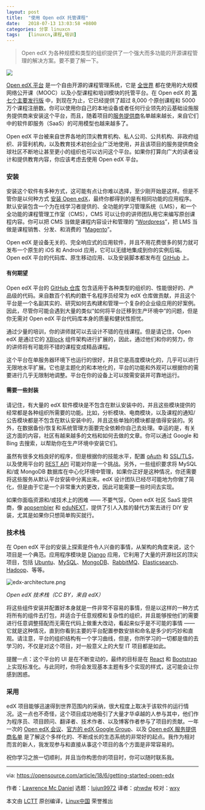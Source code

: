 ```yaml
---
layout: post
title:	"使用 Open edX 托管课程"
date:	2018-07-13 13:03:58 +0800 
categories:	分享 linuxcn 
tags:	[linuxcn,课程,培训]
---
```




> 
> Open edX 为各种规模和类型的组织提供了一个强大而多功能的开源课程管理的解决方案。要不要了解一下。
> 
> 
> 


![](/Asserts/Images//attachment/album/201807/13/130427e5auhxz8iwiw7a5a.png)


[Open edX 平台](https://open.edx.org/about-open-edx) 是一个自由开源的课程管理系统，它是 [全世界](https://www.edx.org/schools-partners) 都在使用的大规模网络公开课（MOOC）以及小型课程和培训模块的托管平台。在 Open edX 的 [第七个主要发行版](https://openedx.atlassian.net/wiki/spaces/DOC/pages/11108700/Open+edX+Releases) 中，到现在为止，它已经提供了超过 8,000 个原创课程和 5000 万个课程注册数。你可以使用你自己的本地设备或者任何行业领先的云基础设施服务提供商来安装这个平台，而且，随着项目的[服务提供商](https://openedx.atlassian.net/wiki/spaces/COMM/pages/65667081/Open+edX+Service+Providers)名单越来越长，来自它们中的软件即服务（SaaS）的可用模型也越来越多了。


Open edX 平台被来自世界各地的顶尖教育机构、私人公司、公共机构、非政府组织、非营利机构，以及教育技术初创企业广泛地使用，并且该项目的服务提供商全球社区不断地让甚至更小的组织也可以访问这个平台。如果你打算向广大的读者设计和提供教育内容，你应该考虑去使用 Open edX 平台。


### 安装


安装这个软件有多种方式，这可能有点让你难以选择，至少刚开始是这样。但是不管你是以何种方式 [安装 Open edX](https://openedx.atlassian.net/wiki/spaces/OpenOPS/pages/60227779/Open+edX+Installation+Options)，最终你都得到的是有相同功能的应用程序。默认安装包含一个为在线学习者提供的、全功能的学习管理系统（LMS），和一个全功能的课程管理工作室（CMS），CMS 可以让你的讲师团队用它来编写原创课程内容。你可以把 CMS 当做是课程内容设计和管理的 “[Wordpress](https://wordpress.com/)”，把 LMS 当做是课程销售、分发、和消费的 “[Magento](https://magento.com/)”。


Open edX 是设备无关的、完全响应式的应用软件，并且不用花费很多的努力就可发布一个原生的 iOS 和 Android 应用，它可以无缝地集成到你的实例后端。Open edX 平台的代码库、原生移动应用、以及安装脚本都发布在 [GitHub](https://github.com/edx) 上。


#### 有何期望


Open edX 平台的 [GitHub 仓库](https://github.com/edx/edx-platform) 包含适用于各种类型的组织的、性能很好的、产品级的代码。来自数百个机构的数千名程序员经常为 edX 仓库做贡献，并且这个平台是一个名副其实的、研究如何去构建和管理一个复杂的企业级应用的好案例。因此，尽管你可能会遇到大量的类似“如何将平台迁移到生产环境中”的问题，但是你无需对 Open edX 平台代码库本身的质量和健状性担忧。


通过少量的培训，你的讲师就可以去设计不错的在线课程。但是请记住，Open edX 是通过它的 [XBlock](https://open.edx.org/xblocks) 组件架构进行扩展的，因此，通过他们和你的努力，你的讲师将有可能将不错的课程变成精品课程。


这个平台在单服务器环境下也运行的很好，并且它是高度模块化的，几乎可以进行无限地水平扩展。它也是主题化的和本地化的，平台的功能和外观可以根据你的需要进行几乎无限制地调整。平台在你的设备上可以按需安装并可靠地运行。


#### 需要一些封装


请记住，有大量的 edX 软件模块是不包含在默认安装中的，并且这些模块提供的经常都是各种组织所需要的功能。比如，分析模块、电商模块，以及课程的通知/公告模块都是不包含在默认安装中的，并且这些单独的模块都是值得安装的。另外，在数据备份/恢复和系统管理方面要完全依赖你自己去处理。幸运的是，有关这方面的内容，社区有越来越多的文档和如何去做的文章。你可以通过 Google 和 Bing 去搜索，以帮助你在生产环境中安装它们。


虽然有很多文档良好的程序，但是根据你的技能水平，配置 [oAuth](https://oauth.net/) 和 [SSL/TLS](https://en.wikipedia.org/wiki/Transport_Layer_Security)，以及使用平台的 [REST API](https://en.wikipedia.org/wiki/Representational_state_transfer) 可能对你是一个挑战。另外，一些组织要求将 MySQL 和/或 MongoDB 数据库在中心化环境中管理，如果你正好是这种情况，你还需要将这些服务从默认平台安装中分离出来。edX 设计团队已经尽可能地为你做了简化，但是由于它是一个非常重大的更改，因此可能需要一些时间去实现。


如果你面临资源和/或技术上的困难 —— 不要气馁，Open edX 社区 SaaS 提供商，像 [appsembler](https://www.appsembler.com/) 和 [eduNEXT](https://www.edunext.co/)，提供了引人入胜的替代方案去进行 DIY 安装，尤其是如果你只想简单购买就行。


### 技术栈


在 Open edX 平台的安装上探索是件令人兴奋的事情，从架构的角度来说，这个项目是一个典范。应用程序模块是 [Django](https://www.djangoproject.com/) 应用，它利用了大量的开源社区的顶尖项目，包括 [Ubuntu](https://www.ubuntu.com/)、[MySQL](https://www.mysql.com/)、[MongoDB](https://www.mongodb.com/)、[RabbitMQ](https://www.rabbitmq.com/)、[Elasticsearch](https://www.elastic.co/)、[Hadoop](http://hadoop.apache.org/)、等等。


![edx-architecture.png](/Asserts/Images//attachment/album/201807/13/130517vvpxvakuxltqtvvn.png "edx-architecture.png")


*Open edX 技术栈（CC BY，来自 edX）*


将这些组件安装并配置好本身就是一件非常不容易的事情，但是以这样的一种方式将所有的组件去打包，并适合于任意规模和复杂性的组织，并且能够按他们的需要进行任意调整搭配而无需在代码上做重大改动，看起来似乎是不可能的事情 —— 它就是这种情况，直到你看到主要的平台配置参数安排和命名是多少的巧妙和直观。请注意，平台的组织结构有一个学习曲线，但是，你所学习的一切都是值的去学习的，不仅是对这个项目，对一般意义上的大型 IT 项目都是如此。


提醒一点：这个平台的 UI 是在不断变动的，最终的目标是在 [React](%E2%80%9Chttps://reactjs.org/%E2%80%9C) 和 [Bootstrap](%E2%80%9Chttps://getbootstrap.com/%E2%80%9C) 上实现标准化。与此同时，你将会发现基本主题有多个实现的样式，这可能会让你感到困惑。


### 采用


edX 项目能够迅速得到世界范围内的采纳，很大程度上取决于该软件的运行情况。这一点也不奇怪，这个项目成功地吸引了大量才华卓越的人参与其中，他们作为程序员、项目顾问、翻译者、技术作者、以及博客作者参与了项目的贡献。一年一次的 [Open edX 会议](https://con.openedx.org/)、[官方的 edX Google Group](https://groups.google.com/forum/#!forum/openedx-ops)、以及 [Open edX 服务提供商名单](https://openedx.atlassian.net/wiki/spaces/COMM/pages/65667081/Open+edX+Service+Providers) 是了解这个多样化的、不断成长的生态系统的非常好的起点。我作为相对而言的新人，我发现参与和直接从事这个项目的各个方面是非常容易的。


祝你学习之旅一切顺利，并且当你构思你的项目时，你可以随时联系我。




---


via: <https://opensource.com/article/18/6/getting-started-open-edx>


作者：[Lawrence Mc Daniel](https://opensource.com/users/mcdaniel0073) 选题：[lujun9972](https://github.com/lujun9972) 译者：[qhwdw](https://github.com/qhwdw) 校对：[wxy](https://github.com/wxy)


本文由 [LCTT](https://github.com/LCTT/TranslateProject) 原创编译，[Linux中国](https://linux.cn/) 荣誉推出
